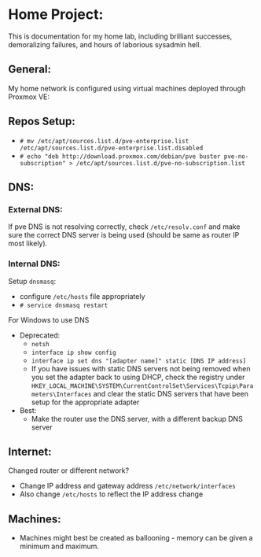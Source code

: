 # Home Project:
This is documentation for my home lab, including brilliant successes, demoralizing failures, and hours of laborious sysadmin hell.

## General:
My home network is configured using virtual machines deployed through Proxmox VE: 

## Repos Setup:
* `# mv /etc/apt/sources.list.d/pve-enterprise.list /etc/apt/sources.list.d/pve-enterprise.list.disabled`
* `# echo "deb http://download.proxmox.com/debian/pve buster pve-no-subscription" > /etc/apt/sources.list.d/pve-no-subscription.list`

## DNS:
### External DNS:
If pve DNS is not resolving correctly, check `/etc/resolv.conf` and make sure the correct DNS server is being used (should be same as router IP most likely).
### Internal DNS:
Setup `dnsmasq`:
* configure `/etc/hosts` file appropriately
* `# service dnsmasq restart`

For Windows to use DNS
* Deprecated:
  * `netsh`
  * `interface ip show config`
  * `interface ip set dns "[adapter name]" static [DNS IP address]`
  * If you have issues with static DNS servers not being removed when you set the adapter back to using DHCP, check the registry under `HKEY_LOCAL_MACHINE\SYSTEM\CurrentControlSet\Services\Tcpip\Parameters\Interfaces` and clear the static DNS servers that have been setup for the appropriate adapter
* Best:
  * Make the router use the DNS server, with a different backup DNS server

## Internet:
Changed router or different network?
* Change IP address and gateway address `/etc/network/interfaces`
* Also change `/etc/hosts` to reflect the IP address change

## Machines:
* Machines might best be created as ballooning - memory can be given a minimum and maximum.
